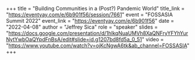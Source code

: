 +++
title = "Building Communities in a (Post?) Pandemic World"
title_link = "https://eventyay.com/e/6b901f56/session/7661"
event = "FOSSASIA Summit 2022"
event_link = "https://eventyay.com/e/6b901f56"
date = "2022-04-08"
author = "Jeffrey Sica"
role = "speaker"
slides = "https://docs.google.com/presentation/d/1hlkqNuaUMVh8XaQNFryYFYhYurNytYwbOaQYpdFnBsA/edit#slide=id.g1207bd8fd5a_0_51"
video = "https://www.youtube.com/watch?v=ojKcNgwA6tk&ab_channel=FOSSASIA"
+++
